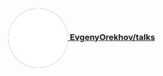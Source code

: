 <h3>
    <a href="https://github.com/EvgenyOrekhov/talks">
        <img
            style="vertical-align: middle; background: #000; border-color: #000; border-radius: 50%;"
            src="https://github.com/EvgenyOrekhov/talks/raw/master/img/github-icon.png"
            alt="GitHub mark"
        >
        EvgenyOrekhov/talks
    </a>
</h3>
